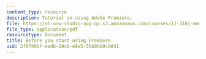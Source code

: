 ```yaml
---
content_type: resource
description: Tutorial on using Adobe Premiere.
file: https://ol-ocw-studio-app-qa.s3.amazonaws.com/courses/11-310j-media-technology-and-city-design-and-development-fall-2002/2f6740bfeadb19cbe8e55bb9bb9cb041_beforeyoustartusingpremiere.pdf
file_type: application/pdf
resourcetype: Document
title: Before you start using Premiere
uid: 2f6740bf-eadb-19cb-e8e5-5bb9bb9cb041
---
```

